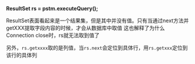 **ResultSet rs = pstm.executeQuery();**

ResultSet表面看起来是一个结果集，但是其中并没有值。只有当通过next方法并getXXX提取字段内容的时候，才会从数据库中取值
这也解释了为什么Connection close时，rs就无法取到值了


另外，`rs.getxxxx`取的是列值，当`rs.next`会定位到具体行，用`rs.getxxx`定位到该行的具体列
